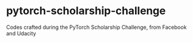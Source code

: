 # pytorch-scholarship-challenge
Codes crafted  during the PyTorch Scholarship Challenge, from Facebook and Udacity
